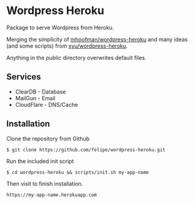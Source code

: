 # Wordpress Heroku

Package to serve Wordpress from Heroku.

Merging the simplicity of [mhoofman/wordpress-heroku](https://github.com/mhoofman/wordpress-heroku) and many ideas (and some scripts) from [xyu/wordpress-heroku](https://github.com/xyu/wordpress-heroku).

Anything in the public directory overwrites default files.

## Services

- ClearDB - Database
- MailGun - Email
- CloudFlare - DNS/Cache

## Installation

Clone the repository from Github

`$ git clone https://github.com/felipe/wordpress-heroku.git`

Run the included init script

`$ cd wordpress-heroku && scripts/init.sh my-app-name`

Then visit to finish installation.

`https://my-app-name.herokuapp.com`
